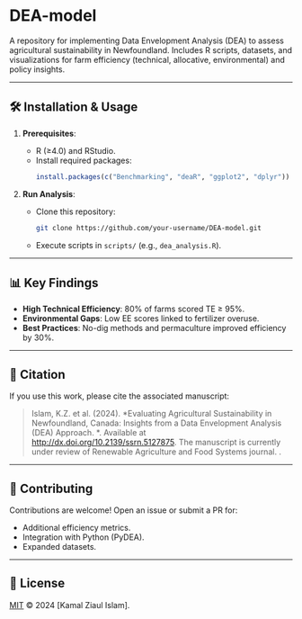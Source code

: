 # DEA-model
A repository for implementing Data Envelopment Analysis (DEA) to assess agricultural sustainability in Newfoundland. Includes R scripts, datasets, and visualizations for farm efficiency (technical, allocative, environmental) and policy insights.


---

## 🛠️ Installation & Usage
1. **Prerequisites**:  
   - R (≥4.0) and RStudio.
   - Install required packages:
     ```r
     install.packages(c("Benchmarking", "deaR", "ggplot2", "dplyr"))
     ```
     

2. **Run Analysis**:
   - Clone this repository:
     ```bash
     git clone https://github.com/your-username/DEA-model.git
     ```
   - Execute scripts in `scripts/` (e.g., `dea_analysis.R`).

---

## 📊 Key Findings
- **High Technical Efficiency**: 80% of farms scored TE ≥ 95%.
- **Environmental Gaps**: Low EE scores linked to fertilizer overuse.
- **Best Practices**: No-dig methods and permaculture improved efficiency by 30%.

---

## 📜 Citation
If you use this work, please cite the associated manuscript:  
> Islam, K.Z. et al. (2024). *Evaluating Agricultural Sustainability in Newfoundland, Canada: Insights from a Data Envelopment Analysis (DEA) Approach. *. Available at http://dx.doi.org/10.2139/ssrn.5127875. The manuscript is currently under review of Renewable Agriculture and Food Systems journal.  .

---

## 🤝 Contributing
Contributions are welcome! Open an issue or submit a PR for:
- Additional efficiency metrics.
- Integration with Python (PyDEA).
- Expanded datasets.

---

## 📄 License
[MIT](LICENSE) © 2024 [Kamal Ziaul Islam].
